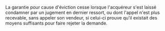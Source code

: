   
 La garantie pour cause d'éviction cesse lorsque l'acquéreur s'est laissé condamner par un jugement en dernier ressort, ou dont l'appel n'est plus recevable, sans appeler son vendeur, si celui-ci prouve qu'il existait des moyens suffisants pour faire rejeter la demande.  

  
